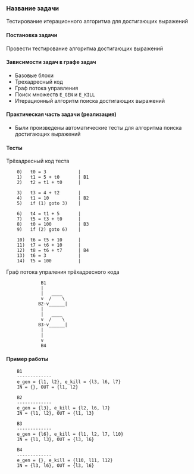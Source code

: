 ### Название задачи

Тестирование итерационного алгоритма для достигающих выражений

#### Постановка задачи

Провести тестирование алгоритма достигающих выражений

#### Зависимости задач в графе задач

* Базовые блоки
* Трехадресный код
* Граф потока управления
* Поиск множеств `E_GEN` и `E_KILL`
* Итерационный алгоритм поиска достигающих выражений

#### Практическая часть задачи (реализация)

*	Были произведены автоматические тесты для алгоритма поиска достигающих выражений

#### Тесты

Трёхадресный код теста

```TAC
    0)   t0 = 3            |
    1)   t1 = 5 + t0       | B1
    2)   t2 = t1 + t0      |
    
    3)   t3 = 4 + t2       |
    4)   t1 = 10           | B2
    5)   if (1) goto 3)    |
    
    6)   t4 = t1 + 5       |
    7)   t5 = t3 + t0      |
    8)   t0 = 100          | B3
    9)   if (2) goto 6)    |
    
    10)  t6 = t5 + 10      |
    11)  t7 = t6 + 10      |
    12)  t8 = t6 + t7      | B4
    13)  t6 = 3            |
    14)  t5 = 100          |
```

Граф потока упраления трёхадресного кода

```CFG               
             B1
             |
             |   ____
             v  /    \
            B2-v______|
             |
             |   ____
             v  /    \
            B3-v______|
             |   
             |
             v
             B4
```

#### Пример работы

```CFG               
	B1
	-------------
	e_gen = {l1, l2}, e_kill = {l3, l6, l7}
	IN = {}, OUT = {l1, l2}
	
	B2
	-------------
	e_gen = {l3}, e_kill = {l2, l6, l7}
	IN = {l1, l2}, OUT = {l1, l3}
	
	B3
	-------------
	e_gen = {l6}, e_kill = {l1, l2, l7, l10}
	IN = {l1, l3}, OUT = {l3, l6}
	
	B4
	-------------
	e_gen = {}, e_kill = {l10, l11, l12}
	IN = {l3, l6}, OUT = {l3, l6}
```